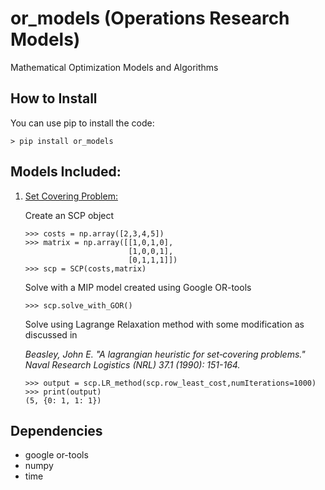 # or_models (Operations Research Models)
Mathematical Optimization Models and Algorithms




## How to Install

You can use pip to install the code:
```
> pip install or_models
```

## Models Included:

1. [Set Covering Problem:](https://en.wikipedia.org/wiki/Set\_cover\_problem)
    
    Create an SCP object
    ```
    >>> costs = np.array([2,3,4,5])
    >>> matrix = np.array([[1,0,1,0],
                           [1,0,0,1],
                           [0,1,1,1]])
    >>> scp = SCP(costs,matrix)
    ```

    Solve with a MIP model created using Google OR-tools
    ```
    >>> scp.solve_with_GOR()
    ```
    Solve using Lagrange Relaxation method with some modification as discussed in
    
    *Beasley, John E. "A lagrangian heuristic for set‐covering problems." Naval Research Logistics (NRL) 37.1 (1990): 151-164.*
    ```
    >>> output = scp.LR_method(scp.row_least_cost,numIterations=1000)
    >>> print(output)
    (5, {0: 1, 1: 1})
    ```

## Dependencies

- google or-tools
- numpy
- time

